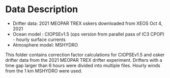 # Data Description

* Drifter data: 2021 MEOPAR TREX oskers downloaded from XEOS Oct 4, 2021
* Ocean model : CIOPSEv1.5 (ops version from parallel pass of IC3 CPOP) - hourly surface currents
* Atmosphere model: MSHYDRO

This folder contains correction factor calculations for CIOPSEv1.5 and osker drifter data from the 2021 MEOPAR TREX drifter experiment.  Drifters with a time gap larger than 6 hours were divided into multiple files. Hourly winds from the 1 km MSHYDRO were used.